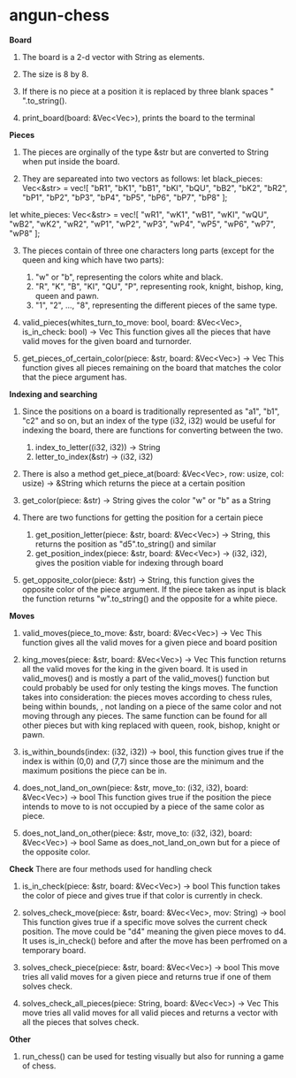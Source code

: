 # angun-chess

**Board**
1. The board is a 2-d vector with String as elements.
   
2. The size is 8 by 8.
   
3. If there is no piece at a position it is replaced by three blank spaces "   ".to_string().
   
4. print_board(board: &Vec<Vec<String>>), prints the board to the terminal


**Pieces**
1. The pieces are orginally of the type &str but are converted to String when put inside the board.
   
2. They are separeated into two vectors as follows:
let black_pieces: Vec<&str> = vec![
        "bR1", "bK1", "bB1", "bKI", "bQU", "bB2", "bK2", "bR2", 
        "bP1", "bP2", "bP3", "bP4", "bP5", "bP6", "bP7", "bP8"
    ];
    
let white_pieces: Vec<&str> = vec![
        "wR1", "wK1", "wB1", "wKI", "wQU", "wB2", "wK2", "wR2", 
        "wP1", "wP2", "wP3", "wP4", "wP5", "wP6", "wP7", "wP8"
    ];
    
3. The pieces contain of three one characters long parts (except for the queen and king which have two parts):
   1. "w" or "b", representing the colors white and black.
   2. "R", "K", "B", "KI", "QU", "P", representing rook, knight, bishop, king, queen and pawn.
   3. "1", "2", ..., "8", representing the different pieces of the same type.
      
4. valid_pieces(whites_turn_to_move: bool, board: &Vec<Vec<String>>, is_in_check: bool) -> Vec<String>
   This function gives all the pieces that have valid moves for the given board and turnorder.
   
7. get_pieces_of_certain_color(piece: &str, board: &Vec<Vec<String>>) -> Vec<String>
   This function gives all pieces remaining on the board that matches the color that the piece argument has.

**Indexing and searching**
1. Since the positions on a board is traditionally represented as "a1", "b1", "c2" and so on, but an index of the type (i32, i32)
   would be useful for indexing the board, there are functions for converting between the two.
     1. index_to_letter((i32, i32)) -> String
     2. letter_to_index(&str) -> (i32, i32)
        
2. There is also a method get_piece_at(board: &Vec<Vec<String>>, row: usize, col: usize) -> &String
   which returns the piece at a certain position
   
3. get_color(piece: &str) -> String gives the color "w" or "b" as a String
   
4. There are two functions for getting the position for a certain piece
   1. get_position_letter(piece: &str, board: &Vec<Vec<String>>) -> String, this returns the position as "d5".to_string() and similar
   2. get_position_index(piece: &str, board: &Vec<Vec<String>>) -> (i32, i32), gives the position viable for indexing through board
      
5. get_opposite_color(piece: &str) -> String, this function gives the opposite color of the piece argument.
   If the piece taken as input is black the function returns "w".to_string() and the opposite for a white piece.

**Moves**
1. valid_moves(piece_to_move: &str, board: &Vec<Vec<String>>) -> Vec<String>
   This function gives all the valid moves for a given piece and board position
   
2. king_moves(piece: &str, board: &Vec<Vec<String>>) -> Vec<String>
   This function returns all the valid moves for the king in the given board. It is used in valid_moves()
   and is mostly a part of the valid_moves() function but could probably be used for only testing the kings moves.
   The function takes into consideration: the pieces moves according to chess rules, being within bounds,
   , not landing on a piece of the same color and not moving through any pieces. 
   The same function can be found for all other pieces but with king replaced with queen, rook, bishop, knight or pawn.

4. is_within_bounds(index: (i32, i32)) -> bool, this function gives true if the index is within (0,0) and (7,7)
   since those are the minimum and the maximum positions the piece can be in.

5. does_not_land_on_own(piece: &str, move_to: (i32, i32), board: &Vec<Vec<String>>) -> bool
   This function gives true if the position the piece intends to move to is not occupied by a piece of the same color as piece.

6. does_not_land_on_other(piece: &str, move_to: (i32, i32), board: &Vec<Vec<String>>) -> bool
   Same as does_not_land_on_own but for a piece of the opposite color.

**Check**
There are four methods used for handling check
1. is_in_check(piece: &str, board: &Vec<Vec<String>>) -> bool
   This function takes the color of piece and gives true if that color is currently in check.

2. solves_check_move(piece: &str, board: &Vec<Vec<String>>, mov: String) -> bool
   This function gives true if a specific move solves the current check position.
   The move could be "d4" meaning the given piece moves to d4.
   It uses is_in_check() before and after the move has been perfromed on a temporary board.

3. solves_check_piece(piece: &str, board: &Vec<Vec<String>>) -> bool
   This move tries all valid moves for a given piece and returns true if one of them solves check.

4. solves_check_all_pieces(piece: String, board: &Vec<Vec<String>>) -> Vec<String>
   This move tries all valid moves for all valid pieces and returns a vector with all the pieces that solves check.
   
**Other**
1. run_chess() can be used for testing visually but also for running a game of chess.




















